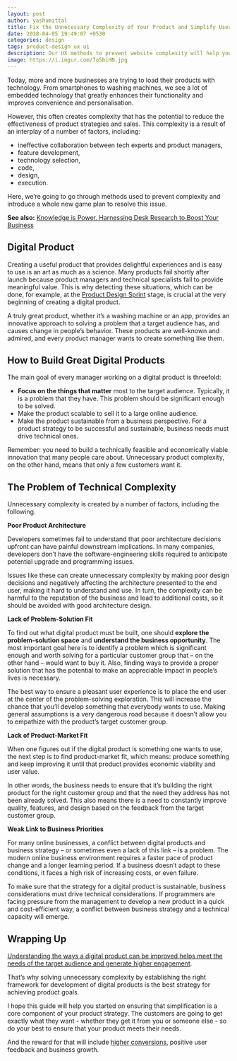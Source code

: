 ```yaml
---
layout: post
author: yashumittal
title: Fix the Unnecessary Complexity of Your Product and Simplify User Experience
date: 2018-04-05 19:49:07 +0530
categories: design
tags: product-design ux ui
description: Our UX methods to prevent website complexity will help you improve general user experience on the website and boost conversion.
image: https://i.imgur.com/7o5biHN.jpg
---
```


Today, more and more businesses are trying to load their products with technology. From smartphones to washing machines, we see a lot of embedded technology that greatly enhances their functionality and improves convenience and personalisation.

However, this often creates complexity that has the potential to reduce the effectiveness of product strategies and sales. This complexity is a result of an interplay of a number of factors, including:

- ineffective collaboration between tech experts and product managers,
- feature development,
- technology selection,
- code,
- design,
- execution.

Here, we’re going to go through methods used to prevent complexity and introduce a whole new game plan to resolve this issue.

**See also:** [Knowledge is Power. Harnessing Desk Research to Boost Your Business](/knowledge-is-power-harnessing-desk-research-to-boost-your-business)

## Digital Product

Creating a useful product that provides delightful experiences and is easy to use is an art as much as a science. Many products fail shortly after launch because product managers and technical specialists fail to provide meaningful value. This is why detecting these situations, which can be done, for example, at the [Product Design Sprint](https://www.codecarrot.net/services/product-design-sprint) stage, is crucial at the very beginning of creating a digital product.

A truly great product, whether it’s a washing machine or an app, provides an innovative approach to solving a problem that a target audience has, and causes change in people’s behavior. These products are well-known and admired, and every product manager wants to create something like them.

## How to Build Great Digital Products

The main goal of every manager working on a digital product is threefold:

- **Focus on the things that matter** most to the target audience. Typically, it is a problem that they have. This problem should be significant enough to be solved.
- Make the product scalable to sell it to a large online audience.
- Make the product sustainable from a business perspective. For a product strategy to be successful and sustainable, business needs must drive technical ones.  

Remember: you need to build a technically feasible and economically viable innovation that many people care about. Unnecessary product complexity, on the other hand, means that only a few customers want it.

## The Problem of Technical Complexity

Unnecessary complexity is created by a number of factors, including the following.

**Poor Product Architecture**

Developers sometimes fail to understand that poor architecture decisions upfront can have painful downstream implications. In many companies, developers don’t have the software-engineering skills required to anticipate potential upgrade and programming issues.

Issues like these can create unnecessary complexity by making poor design decisions and negatively affecting the architecture presented to the end user, making it hard to understand and use. In turn, the complexity can be harmful to the reputation of the business and lead to additional costs, so it should be avoided with good architecture design.  

**Lack of Problem-Solution Fit**

To find out what digital product must be built, one should **explore the problem-solution space** and **understand the business opportunity**. The most important goal here is to identify a problem which is significant enough and worth solving for a particular customer group that – on the other hand – would want to buy it. Also, finding ways to provide a proper solution that has the potential to make an appreciable impact in people’s lives is necessary.

The best way to ensure a pleasant user experience is to place the end user at the center of the problem-solving exploration. This will increase the chance that you’ll develop something that everybody  wants to use. Making general assumptions is a very dangerous road because it doesn’t allow you to empathize with the product’s target customer group.

**Lack of Product-Market Fit**

When one figures out if the digital product is something one wants to use, the next step is to find product-market fit, which means: produce something and keep improving it until that product provides economic viability and user value.

In other words, the business needs to ensure that it’s building the right product for the right customer group and that the need they address has not been already solved. This also means there is a need to constantly improve quality, features, and design based on the feedback from the target customer group.

**Weak Link to Business Priorities**

For many online businesses, a conflict between digital products and business strategy – or sometimes even a lack of this link – is a problem. The modern online business environment requires a faster pace of product change and a longer learning period. If a business doesn’t adapt to these conditions, it faces a high risk of increasing costs, or even failure.

To make sure that the strategy for a digital product is sustainable, business considerations must drive technical considerations. If programmers are facing pressure from the management to develop a new product in a quick and cost-efficient way, a conflict between business strategy and a technical capacity will emerge.

## Wrapping Up

[Understanding the ways a digital product can be improved helps meet the needs of the target audience and generate higher engagement](/how-various-types-of-expert-evaluation-can-increase-your-website-effectiveness).

That’s why solving unnecessary complexity by establishing the right framework for development of digital products is the best strategy for achieving product goals.

I hope this guide will help you started on ensuring that simplification is a core component of your product strategy. The customers are going to get exactly what they want - whether they get it from you or someone else - so do your best to ensure that your product meets their needs.

And the reward for that will include [higher conversions](/10-tips-to-make-your-users-engaged-till-they-pay-on-your-website), positive user feedback and business growth.
